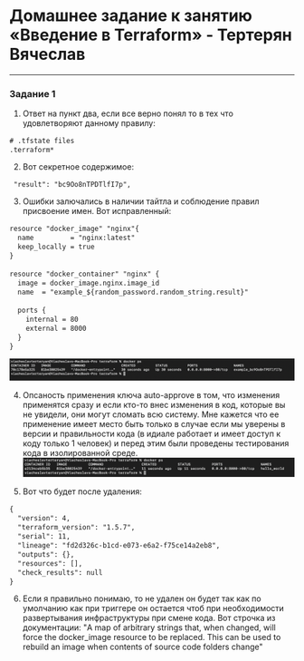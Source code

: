 # Домашнее задание к занятию «Введение в Terraform» - Тертерян Вячеслав

---

### Задание 1

1. Ответ на пункт два, если все верно понял то в тех что удовлетворяют данному правилу:
```
# .tfstate files
.terraform*
```  

2. Вот секретное содержимое:
```
 "result": "bc9Oo8nTPDTlfI7p",
```  

3. Ошибки залючались в наличии тайтла и соблюдение правил присвоение имен. Вот исправленный:
```
resource "docker_image" "nginx"{
  name         = "nginx:latest"
  keep_locally = true
}

resource "docker_container" "nginx" {
  image = docker_image.nginx.image_id
  name  = "example_${random_password.random_string.result}"

  ports {
    internal = 80
    external = 8000
  }
}
```  
![alt text](https://github.com/Marsianec/homework18-1/blob/main/img/1.png)  

4. Опсаность применения ключа auto-approve в том, что изменения применятся сразу и если кто-то внес изменения в код, которые вы не увидели, они могут сломать всю систему. Мне кажется что ее применение имеет место быть только в случае если мы уверены в версии и правильности кода (в идиале работает и имеет доступ к коду только 1 человек) и перед этим были проведены тестирования кода в изолированной среде.  
![alt text](https://github.com/Marsianec/homework18-1/blob/main/img/2.png)  

5. Вот что будет после удаления:
```
{
  "version": 4,
  "terraform_version": "1.5.7",
  "serial": 11,
  "lineage": "fd2d326c-b1cd-e073-e6a2-f75ce14a2eb8",
  "outputs": {},
  "resources": [],
  "check_results": null
}
```  

6. Если я правильно понимаю, то не удален он будет так как по умолчанию как при триггере он остается чтоб при необходимости развертывания инфраструктуры при смене кода. Вот строчка из документации:
"A map of arbitrary strings that, when changed, will force the docker_image resource to be replaced. This can be used to rebuild an image when contents of source code folders change"  